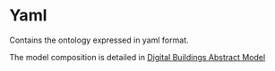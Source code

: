 # Yaml

Contains the ontology expressed in yaml format.

The model composition is detailed in [Digital Buildings Abstract Model](../docs/model.md)
